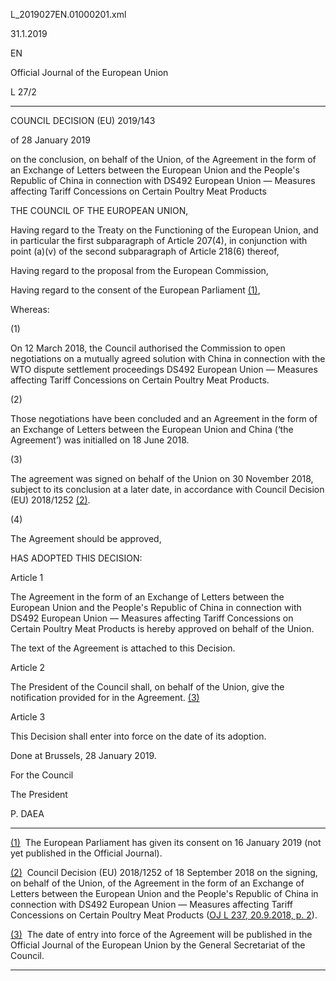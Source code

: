   L\_2019027EN.01000201.xml

  

31.1.2019   

EN

Official Journal of the European Union

L 27/2

* * *

COUNCIL DECISION (EU) 2019/143

of 28 January 2019

on the conclusion, on behalf of the Union, of the Agreement in the form of an Exchange of Letters between the European Union and the People's Republic of China in connection with DS492 European Union — Measures affecting Tariff Concessions on Certain Poultry Meat Products

THE COUNCIL OF THE EUROPEAN UNION,

Having regard to the Treaty on the Functioning of the European Union, and in particular the first subparagraph of Article 207(4), in conjunction with point (a)(v) of the second subparagraph of Article 218(6) thereof,

Having regard to the proposal from the European Commission,

Having regard to the consent of the European Parliament [(1)](#ntr1-L_2019027EN.01000201-E0001),

Whereas:

  

(1)

On 12 March 2018, the Council authorised the Commission to open negotiations on a mutually agreed solution with China in connection with the WTO dispute settlement proceedings DS492 European Union — Measures affecting Tariff Concessions on Certain Poultry Meat Products.

  

(2)

Those negotiations have been concluded and an Agreement in the form of an Exchange of Letters between the European Union and China (‘the Agreement’) was initialled on 18 June 2018.

  

(3)

The agreement was signed on behalf of the Union on 30 November 2018, subject to its conclusion at a later date, in accordance with Council Decision (EU) 2018/1252 [(2)](#ntr2-L_2019027EN.01000201-E0002).

  

(4)

The Agreement should be approved,

HAS ADOPTED THIS DECISION:

Article 1

The Agreement in the form of an Exchange of Letters between the European Union and the People's Republic of China in connection with DS492 European Union — Measures affecting Tariff Concessions on Certain Poultry Meat Products is hereby approved on behalf of the Union.

The text of the Agreement is attached to this Decision.

Article 2

The President of the Council shall, on behalf of the Union, give the notification provided for in the Agreement. [(3)](#ntr3-L_2019027EN.01000201-E0003)

Article 3

This Decision shall enter into force on the date of its adoption.

Done at Brussels, 28 January 2019.

For the Council

The President

P. DAEA

* * *

[(1)](#ntc1-L_2019027EN.01000201-E0001)  The European Parliament has given its consent on 16 January 2019 (not yet published in the Official Journal).

[(2)](#ntc2-L_2019027EN.01000201-E0002)  Council Decision (EU) 2018/1252 of 18 September 2018 on the signing, on behalf of the Union, of the Agreement in the form of an Exchange of Letters between the European Union and the People's Republic of China in connection with DS492 European Union — Measures affecting Tariff Concessions on Certain Poultry Meat Products ([OJ L 237, 20.9.2018, p. 2](./../../../../legal-content/EN/AUTO/?uri=OJ:L:2018:237:TOC)).

[(3)](#ntc3-L_2019027EN.01000201-E0003)  The date of entry into force of the Agreement will be published in the Official Journal of the European Union by the General Secretariat of the Council.

* * *